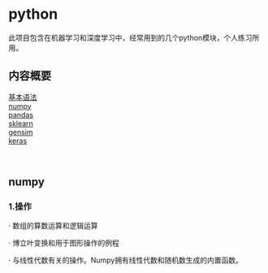 # python
  此项目包含在机器学习和深度学习中，经常用到的几个python模块，个人练习所用。<br/>

## 内容概要
[基本语法]()<br/>
[numpy]()<br/>
[pandas]()<br/>
[sklearn]()<br/>
[gensim]()<br/>
[keras]()<br/>

<br/>

## numpy
### 1.操作
<p>· 数组的算数运算和逻辑运算</p>
<p>· 博立叶变换和用于图形操作的例程</p>
<p>· 与线性代数有关的操作。Numpy拥有线性代数和随机数生成的内置函数。</p>

